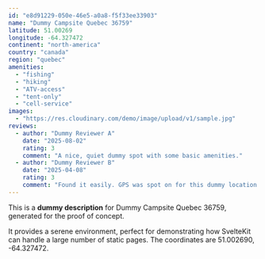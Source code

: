 ```yaml
---
id: "e8d91229-050e-46e5-a0a8-f5f33ee33903"
name: "Dummy Campsite Quebec 36759"
latitude: 51.00269
longitude: -64.327472
continent: "north-america"
country: "canada"
region: "quebec"
amenities:
  - "fishing"
  - "hiking"
  - "ATV-access"
  - "tent-only"
  - "cell-service"
images:
  - "https://res.cloudinary.com/demo/image/upload/v1/sample.jpg"
reviews:
  - author: "Dummy Reviewer A"
    date: "2025-08-02"
    rating: 3
    comment: "A nice, quiet dummy spot with some basic amenities."
  - author: "Dummy Reviewer B"
    date: "2025-04-08"
    rating: 3
    comment: "Found it easily. GPS was spot on for this dummy location."
---
```


This is a **dummy description** for Dummy Campsite Quebec 36759, generated for the proof of concept.

It provides a serene environment, perfect for demonstrating how SvelteKit can handle a large number of static pages. The coordinates are 51.002690, -64.327472.
